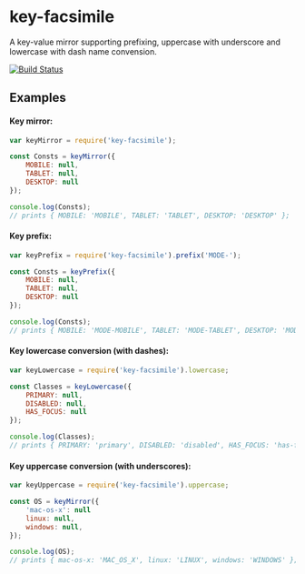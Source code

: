 # key-facsimile
A key-value mirror supporting prefixing, uppercase with underscore and lowercase with dash name convension.

[![Build Status](https://snap-ci.com/aswitalski/key-facsimile/branch/master/build_image)](https://snap-ci.com/aswitalski/key-facsimile/branch/master)

## Examples

#### Key mirror:

``` js
var keyMirror = require('key-facsimile');

const Consts = keyMirror({
    MOBILE: null,
    TABLET: null,
    DESKTOP: null
});

console.log(Consts);
// prints { MOBILE: 'MOBILE', TABLET: 'TABLET', DESKTOP: 'DESKTOP' };
```

#### Key prefix:

``` js
var keyPrefix = require('key-facsimile').prefix('MODE-');

const Consts = keyPrefix({
    MOBILE: null,
    TABLET: null,
    DESKTOP: null
});

console.log(Consts);
// prints { MOBILE: 'MODE-MOBILE', TABLET: 'MODE-TABLET', DESKTOP: 'MODE-DESKTOP' };
```

#### Key lowercase conversion (with dashes):

``` js
var keyLowercase = require('key-facsimile').lowercase;

const Classes = keyLowercase({
    PRIMARY: null,
    DISABLED: null,
    HAS_FOCUS: null
});

console.log(Classes);
// prints { PRIMARY: 'primary', DISABLED: 'disabled', HAS_FOCUS: 'has-focus' };
```

#### Key uppercase conversion (with underscores):

``` js
var keyUppercase = require('key-facsimile').uppercase;

const OS = keyMirror({
    'mac-os-x': null
    linux: null,
    windows: null,
});

console.log(OS);
// prints { mac-os-x: 'MAC_OS_X', linux: 'LINUX', windows: 'WINDOWS' };
```
